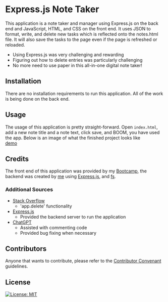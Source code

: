 # Express.js Note Taker

This application is a note taker and manager using Express.js on the back end and JavaScript, HTML, and CSS on the front end. It uses JSON to format, write, and delete new tasks which is reflected onto the notes.html file. It will also save the tasks to the page even if the page is refreshed or reloaded.

  - Using Express.js was very challenging and rewarding
  - Figuring out how to delete entries was particularly challenging
  - No more need to use paper in this all-in-one digital note taker!


## Installation

There are no installation requirements to run this application. All of the work is being done on the back end.


## Usage

The usage of this application is pretty straight-forward. Open `index.html`, add a new note title and a note text, click save, and BOOM, you have used the app. Below is an image of what the finished project looks like <br>
[demo](./images/demo-ss.png)


## Credits

The front end of this application was provided by my [Bootcamp](https://www.edx.org), the backend was created by [me](https://github.com/dsatpm) using [Express.js](https://expressjs.com/), and [fs](https://nodejs.org/api/fs.html).

### Additional Sources
  - [Stack Overflow](https://stackoverflow.com/)
    - 'app.delete' functionality
  - [Express.js](https://expressjs.com/)
    - Provided the backend server to run the application
  - [ChatGPT](https://chat.openai.com/)
    - Assisted with commenting code
    - Provided bug fixing when necessary


## Contributors

Anyone that wants to contribute, please refer to the [Contributor Convenant](https://www.contributor-covenant.org/) guidelines.


## License

[![License: MIT](https://img.shields.io/badge/License-MIT-yellow.svg)](https://opensource.org/licenses/MIT)




